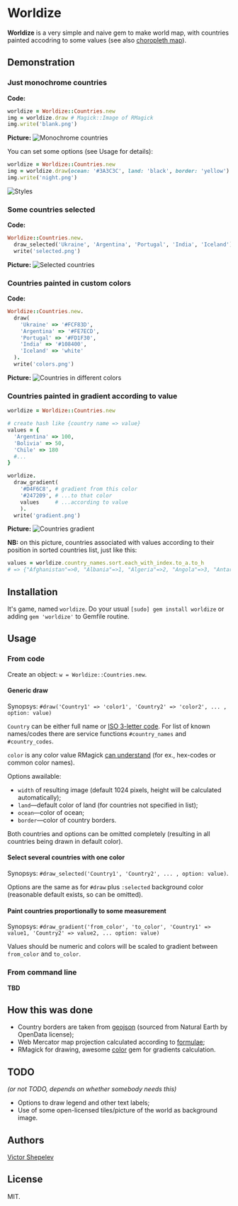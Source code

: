 Worldize
========

**Worldize** is a very simple and naive gem to make world map, with
countries painted accodring to some values (see also
[choropleth map](https://en.wikipedia.org/wiki/Choropleth_map)).

## Demonstration

### Just monochrome countries

**Code:**
```ruby
worldize = Worldize::Countries.new
img = worldize.draw # Magick::Image of RMagick
img.write('blank.png')
```

**Picture:**
<img src="https://raw.github.com/zverok/worldize/master/examples/output/blank.png" alt="Monochrome countries"/>

You can set some options (see Usage for details):
```ruby
worldize = Worldize::Countries.new
img = worldize.draw(ocean: '#3A3C3C', land: 'black', border: 'yellow')
img.write('night.png')
```
<img src="https://raw.github.com/zverok/worldize/master/examples/output/styles.png" alt="Styles"/>

### Some countries selected

**Code:**
```ruby
Worldize::Countries.new.
  draw_selected('Ukraine', 'Argentina', 'Portugal', 'India', 'Iceland').
  write('selected.png')
```

**Picture:**
<img src="https://raw.github.com/zverok/worldize/master/examples/output/selected.png" alt="Selected countries"/>

### Countries painted in custom colors

**Code:**
```ruby
Worldize::Countries.new.
  draw(
    'Ukraine' => '#FCF83D',
    'Argentina' => '#FE7ECD',
    'Portugal' => '#FD1F30',
    'India' => '#108400',
    'Iceland' => 'white'
  ).
  write('colors.png')
```

**Picture:**
<img src="https://raw.github.com/zverok/worldize/master/examples/output/colors.png" alt="Countries in different colors"/>

### Countries painted in gradient according to value

```ruby
worldize = Worldize::Countries.new

# create hash like {country name => value}
values = {
  'Argentina' => 100,
  'Bolivia' => 50,
  'Chile' => 180
  #...
}

worldize.
  draw_gradient(
    '#D4F6C8', # gradient from this color
    '#247209', # ...to that color
    values     # ...according to value
    ).
  write('gradient.png')
```
**Picture:**
<img src="https://raw.github.com/zverok/worldize/master/examples/output/gradient.png" alt="Countries gradient"/>

**NB:** on this picture, countries associated with values according to
their position in sorted countries list, just like this:
```ruby
values = worldize.country_names.sort.each_with_index.to_a.to_h
# => {"Afghanistan"=>0, "Albania"=>1, "Algeria"=>2, "Angola"=>3, "Antarctica"=>4, "Argentina"=>5, "Armenia"=>6, ...
```

## Installation

It's game, named `worldize`. Do your usual `[sudo] gem install worldize`
or adding `gem 'worldize'` to Gemfile routine.

## Usage

### From code

Create an object: `w = Worldize::Countries.new`.

#### Generic draw

Synopsys: `#draw('Country1' => 'color1', 'Country2' => 'color2', ... , option: value)`

`Country` can be either full name or
[ISO 3-letter code](https://en.wikipedia.org/wiki/ISO_3166-1_alpha-3).
For list of known names/codes there are service functions `#country_names`
and `#country_codes`.

`color` is any color value RMagick [can understand](http://www.imagemagick.org/script/color.php)
(for ex., hex-codes or common color names).

Options awailable:

* `width` of resulting image (default 1024 pixels, height will be
  calculated automatically);
* `land`—default color of land (for countries not specified in list);
* `ocean`—color of ocean;
* `border`—color of country borders.

Both countries and options can be omitted completely (resulting in
all countries being drawn in default color).

#### Select several countries with one color

Synopsys: `#draw_selected('Country1', 'Country2', ... , option: value)`.

Options are the same as for `#draw` plus `:selected` background color
(reasonable default exists, so can be omitted).

#### Paint countries proportionally to some measurement

Synopsys: `#draw_gradient('from_color', 'to_color', 'Country1' => value1, 'Country2' => value2, ... option: value)`

Values should be numeric and colors will be scaled to gradient between
`from_color` and `to_color`.

### From command line

**TBD**

## How this was done

* Country borders are taken from [geojson](http://data.okfn.org/data/datasets/geo-boundaries-world-110m)
  (sourced from Natural Earth by OpenData license);
* Web Mercator map projection calculated according to [formulae](https://en.wikipedia.org/wiki/Web_Mercator#Formulas);
* RMagick for drawing, awesome [color](https://rubygems.org/gems/color/versions/1.8)
  gem for gradients calculation.

## TODO

_(or not TODO, depends on whether somebody needs this)_

* Options to draw legend and other text labels;
* Use of some open-licensed tiles/picture of the world as background
  image.

## Authors

[Victor Shepelev](http://zverok.github.io/)

## License

MIT.
